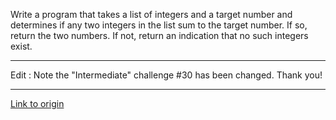 Write a program that takes a list of integers and a target number and determines if any two integers in the list sum to the target number. If so, return the two numbers. If not, return an indication that no such integers exist.

______________________________________________________________________________________________
Edit : Note the "Intermediate" challenge #30 has been changed. Thank you!

---

[Link to origin](https://www.reddit.com/r/dailyprogrammer/reago)